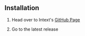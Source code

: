 ## Installation
1. Head over to Intext's <a href="https://github.com/Elemnto56/Intextual_File_Language" target="_blank">GitHub Page</a>

2. Go to the latest release